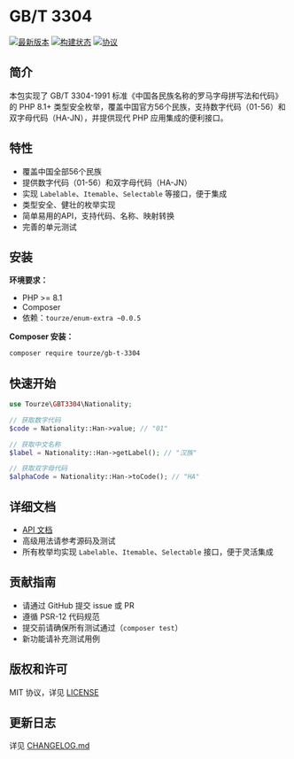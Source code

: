 # GB/T 3304

[![最新版本](https://img.shields.io/packagist/v/tourze/gb-t-3304.svg?style=flat-square)](https://packagist.org/packages/tourze/gb-t-3304)
[![构建状态](https://github.com/tourze/gb-t-3304/actions/workflows/ci.yml/badge.svg)](https://github.com/tourze/gb-t-3304/actions)
[![协议](https://img.shields.io/badge/license-MIT-blue.svg)](LICENSE)

## 简介

本包实现了 GB/T 3304-1991 标准《中国各民族名称的罗马字母拼写法和代码》的 PHP 8.1+ 类型安全枚举，覆盖中国官方56个民族，支持数字代码（01-56）和双字母代码（HA-JN），并提供现代 PHP 应用集成的便利接口。

## 特性

- 覆盖中国全部56个民族
- 提供数字代码（01-56）和双字母代码（HA-JN）
- 实现 `Labelable`、`Itemable`、`Selectable` 等接口，便于集成
- 类型安全、健壮的枚举实现
- 简单易用的API，支持代码、名称、映射转换
- 完善的单元测试

## 安装

**环境要求：**

- PHP >= 8.1
- Composer
- 依赖：`tourze/enum-extra ~0.0.5`

**Composer 安装：**

```bash
composer require tourze/gb-t-3304
```

## 快速开始

```php
use Tourze\GBT3304\Nationality;

// 获取数字代码
$code = Nationality::Han->value; // "01"

// 获取中文名称
$label = Nationality::Han->getLabel(); // "汉族"

// 获取双字母代码
$alphaCode = Nationality::Han->toCode(); // "HA"
```

## 详细文档

- [API 文档](https://github.com/tourze/gb-t-3304)
- 高级用法请参考源码及测试
- 所有枚举均实现 `Labelable`、`Itemable`、`Selectable` 接口，便于灵活集成

## 贡献指南

- 请通过 GitHub 提交 issue 或 PR
- 遵循 PSR-12 代码规范
- 提交前请确保所有测试通过（`composer test`）
- 新功能请补充测试用例

## 版权和许可

MIT 协议，详见 [LICENSE](LICENSE)

## 更新日志

详见 [CHANGELOG.md](CHANGELOG.md)
